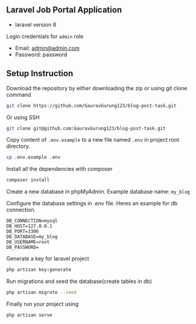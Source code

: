 ## Laravel Job Portal Application

-   laravel version 8

Login credentials for `admin` role
-   Email: admin@admin.com
-   Password: password

## Setup Instruction

Download the repository by either downloading the zip or using git clone command

```bash
git clone https://github.com/GauravGurung123/blog-post-task.git
```
Or using SSH

```bash
git clone git@github.com:GauravGurung123/blog-post-task.git
```


Copy content of `.env.example` to a new file named `.env` in project root directory.

```bash
cp .env.example .env
```

Install all the dependencies with composer

```bash
composer install 
```

Create a new database in phpMyAdmin. Example database name: `my_blog`

Configure the database settings in .env file. Heres an example for db connection.

```env
DB_CONNECTION=mysql
DB_HOST=127.0.0.1
DB_PORT=3306
DB_DATABASE=my_blog
DB_USERNAME=root
DB_PASSWORD=
```

Generate a key for laravel project

```bash
php artisan key:generate
```

Run migrations and seed the database(create tables in db)

```bash
php artisan migrate --seed
```

Finally run your project using

```bash
php artisan serve
```
